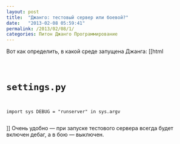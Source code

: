```yaml
---
layout: post
title:  "Джанго: тестовый сервер или боевой?"
date:   "2013-02-08 05:59:41"
permalink: /2013/02/08/1/
categories: Питон Джанго Программирование
---
```

Вот как определить, в какой среде запущена Джанга:
[[html <pre><code>
# settings.py
import sys
DEBUG = "runserver" in sys.argv
</code></pre>]]
Очень удобно — при запуске тестового сервера всегда будет включен дебаг, а в бою — выключен.


